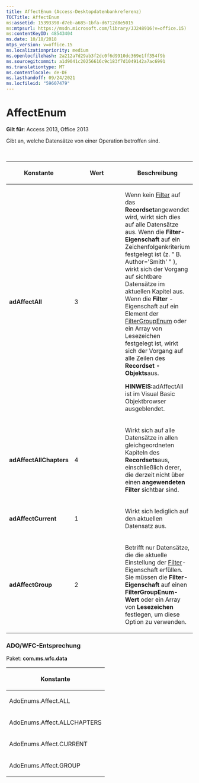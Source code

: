 ```yaml
---
title: AffectEnum (Access-Desktopdatenbankreferenz)
TOCTitle: AffectEnum
ms:assetid: 15393398-d7eb-a685-1bfa-d6712d8e5015
ms:mtpsurl: https://msdn.microsoft.com/library/JJ248916(v=office.15)
ms:contentKeyID: 48543404
ms.date: 10/18/2018
mtps_version: v=office.15
ms.localizationpriority: medium
ms.openlocfilehash: 2a212a7d29ab3f2dc0f6d9910dc369e1ff354f9b
ms.sourcegitcommit: a1d9041c20256616c9c183f7d1049142a7ac6991
ms.translationtype: MT
ms.contentlocale: de-DE
ms.lasthandoff: 09/24/2021
ms.locfileid: "59607479"
---
```

# <a name="affectenum"></a>AffectEnum

**Gilt für**: Access 2013, Office 2013

Gibt an, welche Datensätze von einer Operation betroffen sind.

<br/>

<table>
<colgroup>
<col style="width: 33%" />
<col style="width: 33%" />
<col style="width: 33%" />
</colgroup>
<thead>
<tr class="header">
<th><p>Konstante</p></th>
<th><p>Wert</p></th>
<th><p>Beschreibung</p></th>
</tr>
</thead>
<tbody>
<tr class="odd">
<td><p><strong>adAffectAll</strong></p></td>
<td><p>3</p></td>
<td><p>Wenn kein <a href="filter-property-ado.md">Filter</a> auf das <strong>Recordset</strong>angewendet wird, wirkt sich dies auf alle Datensätze aus. Wenn die <strong>Filter-Eigenschaft</strong> auf ein Zeichenfolgenkriterium festgelegt ist (z. &quot; B. Author='Smith' &quot; ), wirkt sich der Vorgang auf sichtbare Datensätze im aktuellen Kapitel aus. Wenn die <strong>Filter</strong> -Eigenschaft auf ein Element der <a href="filtergroupenum.md">FilterGroupEnum</a> oder ein Array von Lesezeichen festgelegt ist, wirkt sich der Vorgang auf alle Zeilen des <strong>Recordset -Objekts</strong>aus.</p><p><strong>HINWEIS:</strong>adAffectAll ist im Visual Basic Objektbrowser ausgeblendet.</p>
</td>
</tr>
<tr class="even">
<td><p><strong>adAffectAllChapters</strong></p></td>
<td><p>4 </p></td>
<td><p>Wirkt sich auf alle Datensätze in allen gleichgeordneten Kapiteln des <strong>Recordsets</strong>aus, einschließlich derer, die derzeit nicht über einen <strong>angewendeten Filter</strong> sichtbar sind.</p></td>
</tr>
<tr class="odd">
<td><p><strong>adAffectCurrent</strong></p></td>
<td><p>1</p></td>
<td><p>Wirkt sich lediglich auf den aktuellen Datensatz aus.</p></td>
</tr>
<tr class="even">
<td><p><strong>adAffectGroup</strong></p></td>
<td><p>2</p></td>
<td><p>Betrifft nur Datensätze, die die aktuelle Einstellung der <a href="filter-property-ado.md">Filter</a>-Eigenschaft erfüllen. Sie müssen die <strong>Filter-Eigenschaft</strong> auf einen <strong>FilterGroupEnum-Wert</strong> oder ein Array von <strong>Lesezeichen</strong> festlegen, um diese Option zu verwenden.</p></td>
</tr>
</tbody>
</table>


### <a name="adowfc-equivalent"></a>ADO/WFC-Entsprechung

Paket: **com.ms.wfc.data**

<table>
<colgroup>
<col style="width: 100%" />
</colgroup>
<thead>
<tr class="header">
<th><p>Konstante</p></th>
</tr>
</thead>
<tbody>
<tr class="odd">
<td><p>AdoEnums.Affect.ALL</p></td>
</tr>
<tr class="even">
<td><p>AdoEnums.Affect.ALLCHAPTERS</p></td>
</tr>
<tr class="odd">
<td><p>AdoEnums.Affect.CURRENT</p></td>
</tr>
<tr class="even">
<td><p>AdoEnums.Affect.GROUP</p></td>
</tr>
</tbody>
</table>

